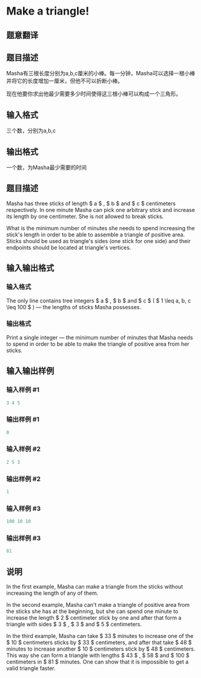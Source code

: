 # Make a triangle!

## 题意翻译

## 题目描述

Masha有三根长度分别为a,b,c厘米的小棒。每一分钟，Masha可以选择一根小棒并将它的长度增加一厘米，但他不可以折断小棒。

现在他要你求出他最少需要多少时间使得这三根小棒可以构成一个三角形。

## 输入格式

三个数，分别为a,b,c

## 输出格式

一个数，为Masha最少需要的时间

## 题目描述

Masha has three sticks of length $ a $ , $ b $ and $ c $ centimeters respectively. In one minute Masha can pick one arbitrary stick and increase its length by one centimeter. She is not allowed to break sticks.

What is the minimum number of minutes she needs to spend increasing the stick's length in order to be able to assemble a triangle of positive area. Sticks should be used as triangle's sides (one stick for one side) and their endpoints should be located at triangle's vertices.

## 输入输出格式

### 输入格式

The only line contains tree integers $ a $ , $ b $ and $ c $ ( $ 1 \leq a, b, c \leq 100 $ ) — the lengths of sticks Masha possesses.

### 输出格式

Print a single integer — the minimum number of minutes that Masha needs to spend in order to be able to make the triangle of positive area from her sticks.

## 输入输出样例

### 输入样例 #1

```cpp
3 4 5

```
### 输出样例 #1

```cpp
0

```
### 输入样例 #2

```cpp
2 5 3

```
### 输出样例 #2

```cpp
1

```
### 输入样例 #3

```cpp
100 10 10

```
### 输出样例 #3

```cpp
81

```
## 说明

In the first example, Masha can make a triangle from the sticks without increasing the length of any of them.

In the second example, Masha can't make a triangle of positive area from the sticks she has at the beginning, but she can spend one minute to increase the length $ 2 $ centimeter stick by one and after that form a triangle with sides $ 3 $ , $ 3 $ and $ 5 $ centimeters.

In the third example, Masha can take $ 33 $ minutes to increase one of the $ 10 $ centimeters sticks by $ 33 $ centimeters, and after that take $ 48 $ minutes to increase another $ 10 $ centimeters stick by $ 48 $ centimeters. This way she can form a triangle with lengths $ 43 $ , $ 58 $ and $ 100 $ centimeters in $ 81 $ minutes. One can show that it is impossible to get a valid triangle faster.

